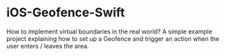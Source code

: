 # iOS-Geofence-Swift
How to implement virtual boundaries in the real world?
A simple example project explaining how to set up a Geofence and trigger an action when the user enters / leaves the area.
